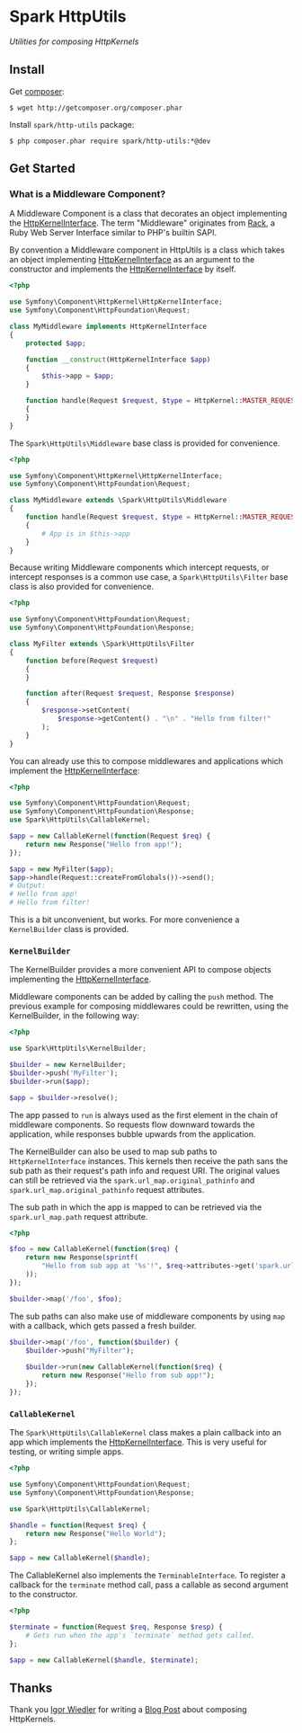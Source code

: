 # Spark HttpUtils

_Utilities for composing HttpKernels_

## Install

Get [composer]:

    $ wget http://getcomposer.org/composer.phar

Install `spark/http-utils` package:

    $ php composer.phar require spark/http-utils:*@dev

[composer]: http://getcomposer.org

## Get Started

### What is a Middleware Component?

A Middleware Component is a class that decorates an object implementing
the [HttpKernelInterface][]. The term "Middleware" originates from
[Rack][], a Ruby Web Server Interface similar to PHP's builtin SAPI.

[Rack]: http://rack.github.com/
[HttpKernelInterface]: http://api.symfony.com/2.1/Symfony/Component/HttpKernel/HttpKernelInterface.html

By convention a Middleware component in HttpUtils is a class which takes
an object implementing [HttpKernelInterface][] as an argument to the
constructor and implements the [HttpKernelInterface][] by itself.

```php
<?php

use Symfony\Component\HttpKernel\HttpKernelInterface;
use Symfony\Component\HttpFoundation\Request;

class MyMiddleware implements HttpKernelInterface
{
    protected $app;

    function __construct(HttpKernelInterface $app)
    {
        $this->app = $app;
    }

    function handle(Request $request, $type = HttpKernel::MASTER_REQUEST, $catch = true)
    {
    }
}
```

The `Spark\HttpUtils\Middleware` base class is provided for convenience.

```php
<?php

use Symfony\Component\HttpKernel\HttpKernelInterface;
use Symfony\Component\HttpFoundation\Request;

class MyMiddleware extends \Spark\HttpUtils\Middleware
{
    function handle(Request $request, $type = HttpKernel::MASTER_REQUEST, $catch = true)
    {
        # App is in $this->app
    }
}
```

Because writing Middleware components which intercept requests, or
intercept responses is a common use case, a `Spark\HttpUtils\Filter`
base class is also provided for convenience.

```php
<?php

use Symfony\Component\HttpFoundation\Request;
use Symfony\Component\HttpFoundation\Response;

class MyFilter extends \Spark\HttpUtils\Filter
{
    function before(Request $request)
    {
    }

    function after(Request $request, Response $response)
    {
        $response->setContent(
            $response->getContent() . "\n" . "Hello from filter!"
        );
    }
}
```

You can already use this to compose middlewares and applications which
implement the [HttpKernelInterface][]:

```php
<?php

use Symfony\Component\HttpFoundation\Request;
use Symfony\Component\HttpFoundation\Response;
use Spark\HttpUtils\CallableKernel;

$app = new CallableKernel(function(Request $req) {
    return new Response("Hello from app!");
});

$app = new MyFilter($app);
$app->handle(Request::createFromGlobals())->send();
# Output:
# Hello from app!
# Hello from filter!
```

This is a bit unconvenient, but works. For more convenience a `KernelBuilder` class is provided.

### `KernelBuilder`

The KernelBuilder provides a more convenient API to compose objects implementing the [HttpKernelInterface][].

Middleware components can be added by calling the `push` method. The previous example for composing middlewares
could be rewritten, using the KernelBuilder, in the following way:

```php
<?php

use Spark\HttpUtils\KernelBuilder;

$builder = new KernelBuilder;
$builder->push('MyFilter');
$builder->run($app);

$app = $builder->resolve();
```

The app passed to `run` is always used as the first element in the chain of middleware components. So
requests flow downward towards the application, while responses bubble upwards from the application. 

The KernelBuilder can also be used to map sub paths to `HttpKernelInterface` instances. This kernels then
receive the path sans the sub path as their request's path info and request URI. The original values can still
be retrieved via the `spark.url_map.original_pathinfo` and `spark.url_map.original_pathinfo` request attributes.

The sub path in which the app is mapped to can be retrieved via the `spark.url_map.path` request attribute.

```php
<?php

$foo = new CallableKernel(function($req) {
    return new Response(sprintf(
        "Hello from sub app at '%s'!", $req->attributes->get('spark.url_map.path')
    ));
});

$builder->map('/foo', $foo);
```

The sub paths can also make use of middleware components by using `map` with a callback, which gets
passed a fresh builder.

```php
$builder->map('/foo', function($builder) {
    $builder->push("MyFilter");
    
    $builder->run(new CallableKernel(function($req) {
        return new Response("Hello from sub app!");
    });
});
```

### `CallableKernel`

The `Spark\HttpUtils\CallableKernel` class makes a plain callback into an app which implements
the [HttpKernelInterface][]. This is very useful for testing, or writing simple apps.

```php
<?php

use Symfony\Component\HttpFoundation\Request;
use Symfony\Component\HttpFoundation\Response;

use Spark\HttpUtils\CallableKernel;

$handle = function(Request $req) {
    return new Response("Hello World");
};

$app = new CallableKernel($handle);
```

The CallableKernel also implements the `TerminableInterface`. To register a callback for the `terminate`
method call, pass a callable as second argument to the constructor.

```php
<?php

$terminate = function(Request $req, Response $resp) {
    # Gets run when the app's `terminate` method gets called.
};

$app = new CallableKernel($handle, $terminate);
```

## Thanks

Thank you [Igor Wiedler][] for writing a [Blog Post][] about composing
HttpKernels.

[Blog Post]: https://igor.io/2013/02/02/http-kernel-middlewares.html
[Igor Wiedler]: https://igor.io

